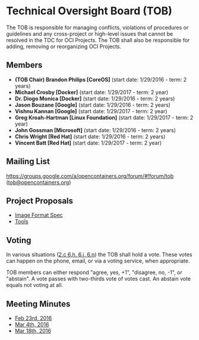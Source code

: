 # Technical Oversight Board (TOB)

The TOB is responsible for managing conflicts, violations of procedures or guidelines and any cross-project or high-level issues that cannot be resolved in the TDC for OCI Projects. The TOB shall also be responsible for adding, removing or reorganizing OCI Projects. 

## Members

* **(TOB Chair) Brandon Philips [CoreOS]** (start date: 1/29/2016 - term: 2 years)
* **Michael Crosby [Docker]** (start date: 1/29/2017 - term: 2 year)
* **Dr. Diogo Monica [Docker]** (start date: 1/29/2016 - term: 2 years)
* **Jason Bouzane [Google]** (start date: 1/29/2016 - term: 2 years)
* **Vishnu Kannan [Google]** (start date: 1/29/2017 - term: 2 year)
* **Greg Kroah-Hartman [Linux Foundation]** (start date: 1/29/2017 - term: 2 year)
* **John Gossman [Microsoft]** (start date: 1/29/2016 - term: 2 years)
* **Chris Wright [Red Hat]** (start date: 1/29/2016 - term: 2 years)
* **Vincent Batt [Red Hat]** (start date: 1/29/2017 - term: 2 year)

## Mailing List

https://groups.google.com/a/opencontainers.org/forum/#!forum/tob (tob@opencontainers.org)

## Project Proposals

* [Image Format Spec](https://github.com/opencontainers/tob/tree/master/proposals/image-format)
* [Tools](https://github.com/opencontainers/tob/blob/master/proposals/tools.md)

## Voting

In various situations ([2.c 6.h, 6.j, 6.n](https://www.opencontainers.org/governance)) the TOB shall hold a vote. These votes can happen on the phone, email, or via a voting service, when appropriate.

TOB members can either respond "agree, yes, +1", "disagree, no, -1", or "abstain". A vote passes with two-thirds vote of votes cast. An abstain vote equals not voting at all.

## Meeting Minutes

* [Feb 23rd, 2016](https://docs.google.com/presentation/d/1thxH4PVmHZO3kWrrLL6H1jAhL4r31Zy8xn8wg1LCmjY/edit#slide=id.p3)
* [Mar 4th, 2016](https://docs.google.com/presentation/d/1sHnTyM5S9IGt4jmdlI2D6dzl_8EBSIaRD0oNvmu7ILQ/edit?ts=56d86a8b#slide=id.p3)
* [Mar 18th, 2016](https://docs.google.com/presentation/d/1tANha5hGnOiMh7DAfVhJ5fNwFLXd0iAqrYLGmPZu94I/edit#slide=id.g11f2d5d0f8_4_4)
